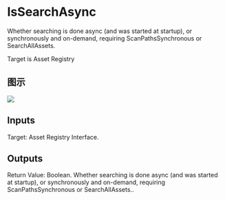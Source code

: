 # IsSearchAsync

Whether searching is done async (and was started at startup), or synchronously and on-demand, requiring ScanPathsSynchronous or SearchAllAssets.

Target is Asset Registry

## 图示

![]($-20221218-18005741.png)

## Inputs

Target: Asset Registry Interface.  

## Outputs

Return Value: Boolean. Whether searching is done async (and was started at startup), or synchronously and on-demand, requiring ScanPathsSynchronous or SearchAllAssets..

